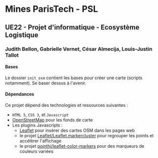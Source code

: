 # Mines ParisTech - PSL 

## UE22 - Projet d'informatique - Ecosystème Logistique

### Judith Bellon, Gabrielle Vernet, César Almecija, Louis-Justin Tallot

#### Bases

Le dossier `init_osm` contient les bases pour créer une carte (scripts notamment). Se baser dessus à l'avenir.

#### Dépendances

Ce projet dépend des technologies et ressources suivantes : 

- `HTML 5`, `CSS 3`, et `Javascript`
- [OpenStreetMap](https://www.openstreetmap.org) pour les fonds de carte
- Les plugins Javascripts : 
  - [Leaflet](https://leafletjs.com/) pour insérer des cartes OSM dans les pages web
  - le projet [Leaflet/Leaflet.markercluster](https://github.com/Leaflet/Leaflet.markercluster) pour regrouper les points et accélèrer l'affichage
  - le projet [pointhi/leaflet-color-markers](https://github.com/pointhi/leaflet-color-markers) pour des marqueurs de couleurs variées
